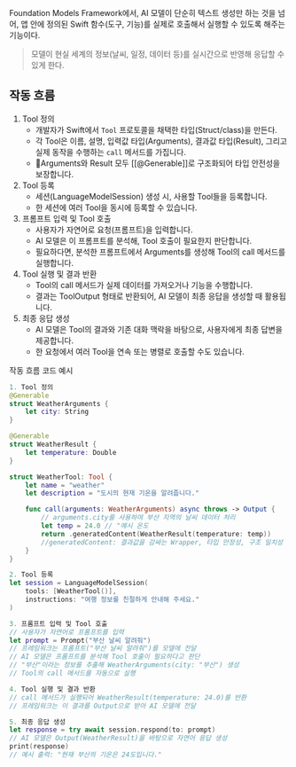 Foundation Models Framework에서, AI 모델이 단순히 텍스트 생성만 하는 것을 넘어, 앱 안에 정의된 Swift 함수(도구, 기능)를 실제로 호출해서 실행할 수 있도록 해주는 기능이다.
> 모델이 현실 세계의 정보(날씨, 일정, 데이터 등)를 실시간으로 반영해 응답할 수 있게 한다.

## 작동 흐름
1. Tool 정의
	- 개발자가 Swift에서 `Tool` 프로토콜을 채택한 타입(Struct/class)을 만든다.
	- 각 Tool은 이름, 설명, 입력값 타입(Arguments), 결과값 타입(Result), 그리고 실제 동작을 수행하는 `call` 메서드를 가집니다.
	- Arguments와 Result 모두  [[@Generable]]로 구조화되어 타입 안전성을 보장합니다.
2.	Tool 등록
	- 세션(LanguageModelSession) 생성 시, 사용할 Tool들을 등록합니다.
	- 한 세션에 여러 Tool을 동시에 등록할 수 있습니다.
3.	프롬프트 입력 및 Tool 호출
	- 사용자가 자연어로 요청(프롬프트)을 입력합니다.
	- AI 모델은 이 프롬프트를 분석해, Tool 호출이 필요한지 판단합니다.
	- 필요하다면, 분석한 프롬프트에서 Arguments를 생성해 Tool의 call 메서드를 실행합니다.
4.	Tool 실행 및 결과 반환
	-  Tool의 call 메서드가 실제 데이터를 가져오거나 기능을 수행합니다.
	- 결과는 ToolOutput 형태로 반환되어, AI 모델이 최종 응답을 생성할 때 활용됩니다.
5.	최종 응답 생성
	- AI 모델은 Tool의 결과와 기존 대화 맥락을 바탕으로, 사용자에게 최종 답변을 제공합니다.
	- 한 요청에서 여러 Tool을 연속 또는 병렬로 호출할 수도 있습니다.

작동 흐름 코드 예시
```swift
1. Tool 정의
@Generable
struct WeatherArguments {
    let city: String
}

@Generable
struct WeatherResult {
    let temperature: Double
}

struct WeatherTool: Tool {
    let name = "weather"
    let description = "도시의 현재 기온을 알려줍니다."

    func call(arguments: WeatherArguments) async throws -> Output {
        // arguments.city를 사용하여 부산 지역의 날씨 데이터 처리
        let temp = 24.0 // "예시 온도
        return .generatedContent(WeatherResult(temperature: temp))
        //generatedContent: 결과값을 감싸는 Wrapper, 타입 안정성, 구조 일치성                             보장
    }
}

2. Tool 등록
let session = LanguageModelSession(
    tools: [WeatherTool()],
    instructions: "여행 정보를 친절하게 안내해 주세요."
)

3. 프롬프트 입력 및 Tool 호출
// 사용자가 자연어로 프롬프트를 입력
let prompt = Prompt("부산 날씨 알려줘")
// 프레임워크는 프롬프트("부산 날씨 알려줘")를 모델에 전달
// AI 모델은 프롬프트를 분석해 Tool 호출이 필요하다고 판단
// "부산"이라는 정보를 추출해 WeatherArguments(city: "부산") 생성
// Tool의 call 메서드를 자동으로 실행

4. Tool 실행 및 결과 반환
// call 메서드가 실행되어 WeatherResult(temperature: 24.0)를 반환
// 프레임워크는 이 결과를 Output으로 받아 AI 모델에 전달

5. 최종 응답 생성
let response = try await session.respond(to: prompt)
// AI 모델은 Output(WeatherResult)을 바탕으로 자연어 응답 생성
print(response)
// 예시 출력: "현재 부산의 기온은 24도입니다."
```